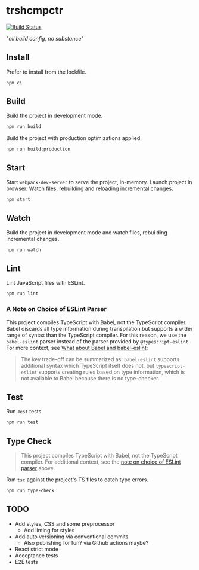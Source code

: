 # trshcmpctr

[![Build Status](https://cloud.drone.io/api/badges/shanedg/trshcmpctr/status.svg)](https://cloud.drone.io/shanedg/trshcmpctr)

"_all build config, no substance_"

## Install

Prefer to install from the lockfile.

```bash
npm ci
```

## Build

Build the project in development mode.

```bash
npm run build
```

Build the project with production optimizations applied.

```bash
npm run build:production
```

## Start

Start `webpack-dev-server` to serve the project, in-memory.
Launch project in browser.
Watch files, rebuilding and reloading incremental changes.

```bash
npm start
```

## Watch

Build the project in development mode and watch files, rebuilding incremental changes.

```bash
npm run watch
```

## Lint

Lint JavaScript files with ESLint.

```bash
npm run lint
```

### A Note on Choice of ESLint Parser

This project compiles TypeScript with Babel, not the TypeScript compiler.
Babel discards all type information during transpilation but supports a wider range of syntax than the TypeScript compiler.
For this reason, we use the `babel-eslint` parser instead of the parser provided by `@typescript-eslint`.
For more context, see [What about Babel and babel-eslint](https://github.com/typescript-eslint/typescript-eslint#what-about-babel-and-babel-eslint):

> The key trade-off can be summarized as: `babel-eslint` supports additional syntax which TypeScript itself does not, but `typescript-eslint` supports creating rules based on type information, which is not available to Babel because there is no type-checker.

## Test

Run `Jest` tests.

```bash
npm run test
```

## Type Check

> This project compiles TypeScript with Babel, not the TypeScript compiler.
For additional context, see the [note on choice of ESLint parser](##A-Note-on-Choice-of-ESLint-Parser) above.

Run `tsc` against the project's TS files to catch type errors.

```bash
npm run type-check
```

## TODO

* Add styles, CSS and some preprocessor
  * Add linting for styles
* Add auto versioning via conventional commits
  * Also publishing for fun? via Github actions maybe?
* React strict mode
* Acceptance tests
* E2E tests
